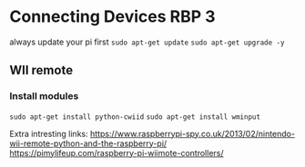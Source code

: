 # Connecting Devices RBP 3
always update your pi first
`sudo apt-get update`
`sudo apt-get upgrade -y`

## WII remote
### Install modules
`sudo apt-get install python-cwiid`
`sudo apt-get install wminput`

Extra intresting links:
https://www.raspberrypi-spy.co.uk/2013/02/nintendo-wii-remote-python-and-the-raspberry-pi/
https://pimylifeup.com/raspberry-pi-wiimote-controllers/